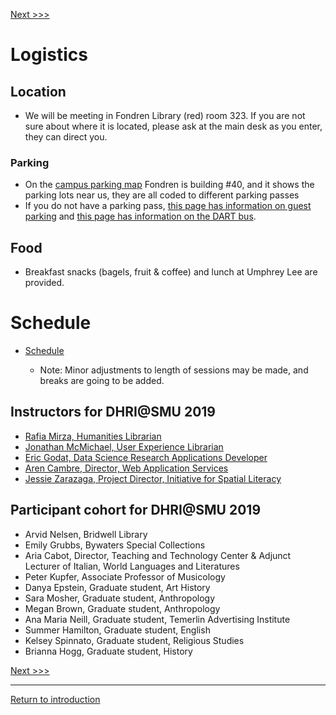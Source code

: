 [Next >>>](Slack.md)  

# Logistics

## Location

* We will be meeting in Fondren Library (red) room 323.   If you are not sure about where it is located, please ask at the main desk as you enter, they can direct you. 

### Parking
* On the [campus parking map](https://www.smu.edu/-/media/Site/ParkNPony/Maps/2019-20-Campus-Parking-Map.pdf?la=en) Fondren is building #40, and it shows the parking lots near us, they are all coded to different parking passes
* If you do not have a parking pass, [this page has information on guest parking](https://www.smu.edu/BusinessFinance/CampusServices/ParkingAndIDCardServices/parkingservices/Event-and-Guest-Parking) 
and [this page has information on the DART bus](https://www.smu.edu/BusinessFinance/CampusServices/ParkingAndIDCardServices/Information/ParkingAlternatives).

## Food 
* Breakfast snacks (bagels, fruit & coffee) and lunch at Umphrey Lee are provided. 

# Schedule

 * [Schedule](https://github.com/DHRISMU/intro/blob/master/DHRIschedule.pdf)

    * Note: Minor adjustments to length of sessions may be made, and breaks are going to be added.
 
## Instructors for DHRI@SMU 2019
* [Rafia Mirza, Humanities Librarian](http://guides.smu.edu/prf.php?account_id=142826)
* [Jonathan McMichael, User Experience Librarian](http://guides.smu.edu/prf.php?account_id=104877)
* [Eric Godat, Data Science Research Applications Developer](https://www.smu.edu/OIT/research)
* [Aren Cambre, Director, Web Application Services](https://www.smu.edu/OIT/research)
* [Jessie Zarazaga, Project Director, Initiative for Spatial Literacy](https://www.smu.edu/libraries/fondren/services/gis)

## Participant cohort for DHRI@SMU 2019
* Arvid Nelsen, Bridwell Library
* Emily Grubbs, Bywaters Special Collections 
* Aria Cabot, Director, Teaching and Technology Center & Adjunct Lecturer of Italian, World Languages and Literatures
* Peter	Kupfer, Associate Professor of Musicology
* Danya Epstein, Graduate student, Art History	
* Sara Mosher, Graduate student, Anthropology
* Megan Brown, Graduate student, Anthropology	
* Ana Maria Neill, Graduate student, Temerlin Advertising Institute	
* Summer Hamilton, Graduate student, English
* Kelsey Spinnato, Graduate student, Religious Studies
* Brianna Hogg, Graduate student, History


[Next >>>](Slack.md)  

-----
[Return to introduction](https://github.com/DHRISMU/intro)

